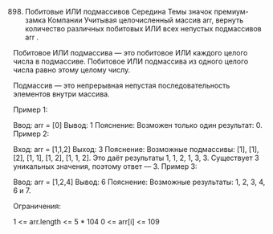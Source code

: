 898. Побитовые ИЛИ подмассивов
Середина
Темы
значок премиум-замка
Компании
Учитывая целочисленный массив arr, вернуть количество различных побитовых ИЛИ всех непустых подмассивов arr .

Побитовое ИЛИ подмассива — это побитовое ИЛИ каждого целого числа в подмассиве. Побитовое ИЛИ подмассива из одного целого числа равно этому целому числу.

Подмассив — это непрерывная непустая последовательность элементов внутри массива.

 

Пример 1:

Ввод: arr = [0]
 Вывод: 1
 Пояснение: Возможен только один результат: 0.
Пример 2:

Вход: arr = [1,1,2]
 Выход: 3
 Пояснение: Возможные подмассивы: [1], [1], [2], [1, 1], [1, 2], [1, 1, 2]. 
Это даёт результаты 1, 1, 2, 1, 3, 3. 
Существует 3 уникальных значения, поэтому ответ — 3.
Пример 3:

Ввод: arr = [1,2,4]
 Вывод: 6
 Пояснение: Возможные результаты: 1, 2, 3, 4, 6 и 7.
 

Ограничения:

1 <= arr.length <= 5 * 104
0 <= arr[i] <= 109